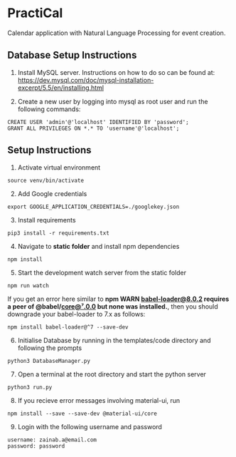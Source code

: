 # PractiCal
Calendar application with Natural Language Processing for event creation.

## Database Setup Instructions
1. Install MySQL server. Instructions on how to do so can be found at:
</br>https://dev.mysql.com/doc/mysql-installation-excerpt/5.5/en/installing.html

2. Create a new user by logging into mysql as root user and run the following
commands:
```
CREATE USER 'admin'@'localhost' IDENTIFIED BY 'password';
GRANT ALL PRIVILEGES ON *.* TO 'username'@'localhost';
```

## Setup Instructions
1. Activate virtual environment
```
source venv/bin/activate
```
2. Add Google credentials
```
export GOOGLE_APPLICATION_CREDENTIALS=./googlekey.json
```
3. Install requirements
```
pip3 install -r requirements.txt
```
4. Navigate to **static folder** and install npm dependencies
```
npm install
```
5. Start the development watch server from the static folder
```
npm run watch
```
If you get an error here similar to **npm WARN babel-loader@8.0.2 requires a peer of @babel/core@⁷.0.0 but none was installed.**, then you should downgrade your babel-loader to 7.x as follows:
```
npm install babel-loader@^7 --save-dev
```
6. Initialise Database by running in the templates/code directory and following the prompts
```
python3 DatabaseManager.py
```

7. Open a terminal at the root directory and start the python server
```
python3 run.py
```
8. If you recieve error messages involving material-ui, run
```
npm install --save --save-dev @material-ui/core
```
9. Login with the following username and password
```
username: zainab.a@email.com
password: password
```
